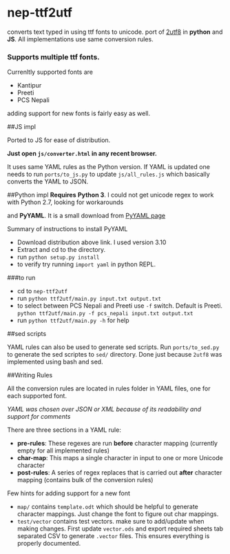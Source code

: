nep-ttf2utf
===========

converts text typed in using ttf fonts to unicode. port of [2utf8](https://github.com/foss-np/2utf8) in **python** and **JS**. All implementations use same conversion rules. 

### Supports multiple ttf fonts. 
Currenltly supported fonts are 

- Kantipur
- Preeti 
- PCS Nepali

adding support for new fonts is fairly easy as well.

##JS impl

Ported to JS for ease of distribution. 

**Just open `js/converter.html` in any recent browser.**

It uses same YAML rules as the Python version. If YAML is updated one needs to run `ports/to_js.py` to update `js/all_rules.js` which basically converts the YAML to JSON.

##Python impl
**Requires**
**Python 3**. 
I could not get unicode regex to work with Python 2.7, looking for workarounds

and **PyYAML**. It is a small download from [PyYAML page](http://pyyaml.org/wiki/PyYAML) 

Summary of instructions to install PyYAML

- Download distribution above link. I used version 3.10
- Extract and cd to the directory. 
- run `python setup.py install`
- to verify try running `import yaml` in python REPL.

###to run 

- cd to `nep-ttf2utf`
- run `python ttf2utf/main.py input.txt output.txt`
- to select between PCS Nepali and Preeti use `-f` switch. Default is Preeti. `python ttf2utf/main.py -f pcs_nepali input.txt output.txt`
- run `python ttf2utf/main.py -h` for help


##sed scripts

YAML rules can also be used to generate sed scripts. Run `ports/to_sed.py` to generate the sed scriptes to `sed/` directory. Done just because `2utf8` was implemented using bash and sed.

##Writing Rules

All the conversion rules are located in rules folder in YAML files, one for each supported font. 

*YAML was chosen over JSON or XML because of its readability and support for comments*

There are three sections in a YAML rule:

- **pre-rules**: These regexes are run **before** character mapping (currently empty for all implemented rules)
- **char-map**: This maps a single character in input to one or more Unicode character 
- **post-rules**: A series of regex replaces that is carried out **after** character mapping (contains bulk of the conversion rules)

Few hints for adding support for a new font

- `map/` contains `template.odt` which should be helpful to generate character mappings. Just change the font to figure out char mappings.
- `test/vector` contains test vectors. make sure to add/update when making changes. First update `vector.ods` and export required sheets tab separated CSV to generate `.vector` files. This ensures everything is properly documented.
